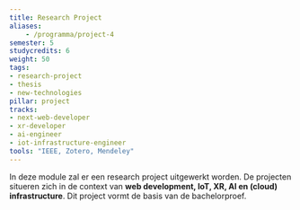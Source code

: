 ```yaml
---
title: Research Project
aliases:
    - /programma/project-4
semester: 5
studycredits: 6
weight: 50
tags:
- research-project
- thesis
- new-technologies
pillar: project
tracks:
- next-web-developer
- xr-developer
- ai-engineer
- iot-infrastructure-engineer
tools: "IEEE, Zotero, Mendeley"
---
```


In deze module zal er een research project uitgewerkt worden. De projecten situeren zich in de context van **web development, IoT, XR, AI en (cloud) infrastructure**. Dit project vormt de basis van de bachelorproef.
